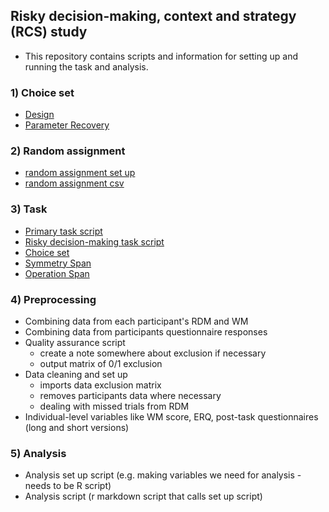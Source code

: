 ## Risky decision-making, context and strategy (RCS) study

- This repository contains scripts and information for setting up and running the task and analysis. 


### 1) Choice set 
 - [Design](./choiceSet)
 - [Parameter Recovery](./parameterRecovery)

### 2) Random assignment
 - [random assignment set up](./rdmTask/rcsConditionAssignment.py)
 - [random assignment csv](./rdmTask/rcsConditions.csv)

### 3) Task
 - [Primary task script](./rdmTask/rcsPrimary.py)
 - [Risky decision-making task script](./rdmTask/rcsRDM.py)
 - [Choice set](./rdmTask/rcsRDMChoiceSet.py)
 - [Symmetry Span](./wmTask/)
 - [Operation Span](./wmTask)

### 4) Preprocessing
 - Combining data from each participant's RDM and WM
 - Combining data from participants questionnaire responses
 - Quality assurance script
    -  create a note somewhere about exclusion if necessary
    -  output matrix of 0/1 exclusion
 - Data cleaning and set up 
    - imports data exclusion matrix
    - removes participants data where necessary
    - dealing with missed trials from RDM
- Individual-level variables like WM score, ERQ, post-task questionnaires (long and short versions)

### 5) Analysis
- Analysis set up script (e.g. making variables we need for analysis - needs to be R script)
- Analysis script (r markdown script that calls set up script)


